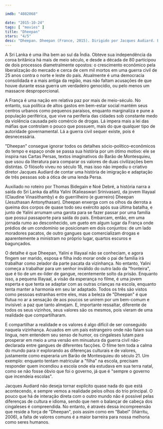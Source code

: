 ```yaml
---

imdb: "4082068"

date: "2015-10-24"
tags: [ "movies" ]
title: "Dheepan"
stars: "4/5"
desc: "Dheepan. Dheepan (France, 2015). Dirigido por Jacques Audiard. Escrito por Jacques Audiard, Jacques Audiard, Thomas Bidegain, Thomas Bidegain, Noé Debré, Noé Debré. Com Jesuthasan Antonythasan, Kalieaswari Srinivasan, Claudine Vinasithamby, Vincent Rottiers, Faouzi Bensaïdi, Marc Zinga, Bass Dhem, Franck Falise, Joséphine de Meaux. Crítica escrita para o site CinemAqui."
---
```

A Sri Lanka é uma ilha bem ao sul da Índia. Obteve sua independência da coroa britânica há mais de meio século, e desde a década de 80 participou de dois processos diametralmente opostos: o crescimento econômico pela liberalização do mercado e cerca de cem mil mortos em uma guerra civil de 25 anos contra o norte e leste do país. Atualmente é uma democracia consolidada e a mais antiga da região, mas não faltam acusações de que houve durante essa guerra um verdadeiro genocídio, ou pelo menos um massacre desproporcional.

A França é uma nação em relativa paz por mais de meio-século. No entanto, sua política de altos gastos em bem-estar social mantém seus centros urbanos como pequenos paraísos, enquanto marginaliza e pune a população periférica, que vive na periferia das cidades sob constante medo da violência causada pelo comércio de drogas. Lá impera mais a lei das máfias que controlam o pouco que possuem, mais do que qualquer tipo de autoridade governamental. Lá a guerra civil sequer existe, pois é desnecessária.

"Dheepan" consegue ignorar todos os detalhes sócio-político-econômicos do tempo e espaço onde se passa sua história por um ótimo motivo: ele se inspira nas Cartas Persas, textos imaginativos do Barão de Montesquieu, que usou da literatura para comparar os valores de duas civilizações bem distintas. O filósofo viveu no século 18, mas isso não impediu o criativo diretor Jacques Audiard de contar uma história de imigração e adaptação de três pessoas sob a ótica de uma lenda Persa.

Auxiliado no roteiro por Thomas Bidegain e Noé Debré, a história narra a saída do Sri Lanka da aflita Yalini (Kalieaswari Srinivasan), da jovem Illayaal (Claudine Vinasithamby) e do guerrilheiro (e guerreiro) Dheepan (Jesuthasan Antonythasan). Dheepan enxerga com os olhos da derrota a queima dos corpos de quase todo seu exército após sua última batalha, e junto de Yalini arrumam uma garota para se fazer passar por uma família que possui passaporte para saída do país. Embarcam, então, em uma jornada rumo ao desconhecido, um gueto em algum lugar da França onde prédios de um condomínio se posicionam em dois conjuntos: de um lado moradores pacatos, de outro gangues que comercializam drogas e aparentemente a ministram no próprio lugar, quartos escuros e bagunçados.

O detalhe é que Dheepan, Yalini e Illayaal não se conheciam, e agora fingem ser marido, esposa e filha indo morar onde o pai de família irá trabalhar como zelador da parte pacata da vizinhança. No entanto, Yalini começa a trabalhar para um senhor inválido do outro lado da "fronteira", que é tio de um ex-líder de gangue, recentemente solto da prisão. Enquanto isso, a pequena Illayaal, a visão da esperança no filme, é uma jovem esperta e que tenta se adaptar com as outras crianças na escola, enquanto tenta manter a harmonia em seu lar adaptado. Todos os três são vistos como pessoas estranhas entre eles, mas a beleza de "Dheepan" é que flutua no ar a sensação de aos poucos se unirem por um bem-comum e invisível: a paz que tanto almejam. E, importante ressaltar, diferente de todos os seus vizinhos, seus valores são os mesmos, pois vieram de uma realidade que compartilharam.

E compartilhar a realidade e os valores é algo difícil de ser conseguido naquela vizinhança. Acuados em um país estrangeiro onde não falam sua língua, nem entendem seu senso de humor, os cingaleses lutam para prosperar em meio a uma versão em minuatura da guerra civil não-declarada entre gangues de diferentes facções. O filme tem toda a calma do mundo para ir explorando as diferenças culturais e de valores, justamente como esperaria um Barão de Montesquieu do século 21. Um exemplo: enquanto tentam matricular a "filha" na escola, precisam responder quem incendiou a escola onde ela estudava em sua terra natal, como se não fosse óbvio que foi o governo, já que é "sempre o governo que incendeia escolas".

Jacques Audiard não deseja tornar explícito quase nada do que está acontecendo, e sempre vemos a realidade pelos olhos do trio principal. O pouco que há de interação direta com o outro mundo não é possível pelas diferenças de cultura e idioma, sendo que nem o balançar de cabeça dos cingaleses é compreendida. No entanto, é através dessa incompreensão que reside a força de "Dheepan", pois assim como em "Babel" (Iñárritu, 2006), a falta de valores comuns é a maior barreira para nossa melhoria como seres humanos.

